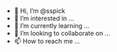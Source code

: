 - 👋 Hi, I’m @sspick
- 👀 I’m interested in ...
- 🌱 I’m currently learning ...
- 💞️ I’m looking to collaborate on ...
- 📫 How to reach me ...

<!---
sspick/sspick is a ✨ special ✨ repository because its `README.md` (this file) appears on your GitHub profile.
You can click the Preview link to take a look at your changes.
--->
